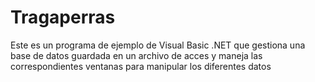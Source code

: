 # Tragaperras

Este es un programa de ejemplo de Visual Basic .NET que gestiona una base de datos guardada en un archivo de acces y maneja las correspondientes ventanas para manipular los diferentes datos
